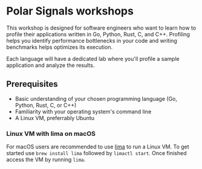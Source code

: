 # Polar Signals workshops 

This workshop is designed for software engineers who want to learn how to profile their applications written in Go, Python, Rust, C, and C++. 
Profiling helps you identify performance bottlenecks in your code and writing benchmarks helps optimizes its execution.

Each language will have a dedicated lab where you'll profile a sample application and analyze the results.

## Prerequisites

* Basic understanding of your chosen programming language (Go, Python, Rust, C, or C++)
* Familiarity with your operating system's command line
* A Linux VM, preferrably Ubuntu

### Linux VM with lima on macOS

For macOS users are recommended to use [lima](https://github.com/lima-vm/lima) to run a Linux VM. 
To get started use `brew install lima` followed by `limactl start`. Once finished access the VM by running `lima`. 
